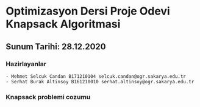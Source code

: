 # Optimizasyon Dersi Proje Odevi Knapsack Algoritmasi

## Sunum Tarihi: 28.12.2020
### Hazirlayanlar
    - Mehmet Selcuk Candan B171210104 selcuk.candan@ogr.sakarya.edu.tr
    - Serhat Burak Altinsoy B161210010 serhat.altinsoy@ogr.sakarya.edu.tr


### Knapsack problemi cozumu

